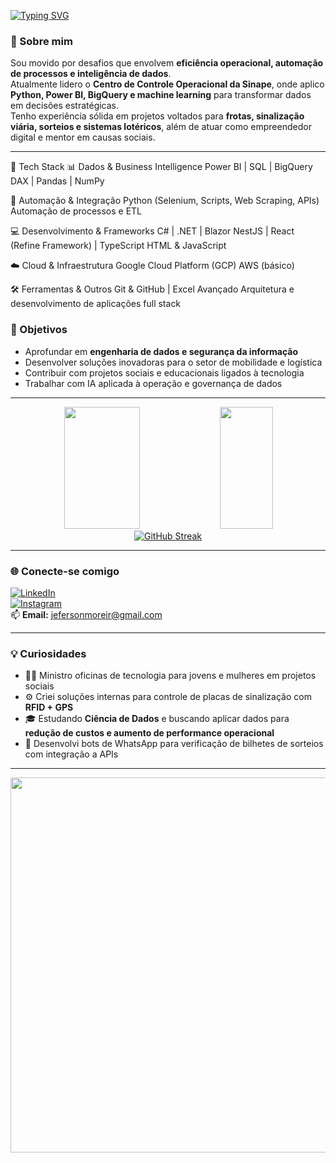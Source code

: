 [![Typing SVG](https://readme-typing-svg.herokuapp.com/?color=36BCF7FF&size=35&center=true&vCenter=true&width=1000&lines=Olá,+meu+nome+é+Jeferson+Paz+Moreira;Sou+Especialista+em+Dados+e+Automação;CCO+na+Sinape+Sinalização+Viária)](https://git.io/typing-svg)

### 🚀 Sobre mim

Sou movido por desafios que envolvem **eficiência operacional, automação de processos e inteligência de dados**.  
Atualmente lidero o **Centro de Controle Operacional da Sinape**, onde aplico **Python, Power BI, BigQuery e machine learning** para transformar dados em decisões estratégicas.  
Tenho experiência sólida em projetos voltados para **frotas, sinalização viária, sorteios e sistemas lotéricos**, além de atuar como empreendedor digital e mentor em causas sociais.

---

🚀 Tech Stack
📊 Dados & Business Intelligence
Power BI | SQL | BigQuery
DAX | Pandas | NumPy

🤖 Automação & Integração
Python (Selenium, Scripts, Web Scraping, APIs)
Automação de processos e ETL

💻 Desenvolvimento & Frameworks
C# | .NET | Blazor
NestJS | React (Refine Framework) | TypeScript
HTML & JavaScript 

☁️ Cloud & Infraestrutura
Google Cloud Platform (GCP)
AWS (básico)

🛠 Ferramentas & Outros
Git & GitHub | Excel Avançado
Arquitetura e desenvolvimento de aplicações full stack

### 🎯 Objetivos

- Aprofundar em **engenharia de dados e segurança da informação**  
- Desenvolver soluções inovadoras para o setor de mobilidade e logística  
- Contribuir com projetos sociais e educacionais ligados à tecnologia  
- Trabalhar com IA aplicada à operação e governança de dados  

---

<div align="center">  
  <img width="49%" height="195px" src="https://github-readme-stats.vercel.app/api?username=JefMoreira&show_icons=true&count_private=true&hide_border=true&title_color=00CED1&icon_color=20B2AA&text_color=FFFFFF&bg_color=0d1117"/>
  <img width="41%" height="195px" src="https://github-readme-stats.vercel.app/api/top-langs/?username=JefMoreira&layout=compact&hide_border=true&title_color=00CED1&text_color=FFFFFF&bg_color=0d1117" />
  <a href="https://git.io/streak-stats"><img src="https://streak-stats.demolab.com?user=JefMoreira&theme=transparent&border_radius=10&locale=pt_BR" alt="GitHub Streak" /></a>
</div>

---

### 🌐 Conecte-se comigo

[![LinkedIn](https://img.shields.io/badge/-LinkedIn-0A66C2?style=for-the-badge&logo=linkedin&logoColor=white)](https://www.linkedin.com/in/jeferson-paz-moreira-87233021/)  
[![Instagram](https://img.shields.io/badge/-Instagram-E1306C?style=for-the-badge&logo=instagram&logoColor=white)](https://www.instagram.com/__jefersonmoreira/)  
📫 **Email:** jefersonmoreir@gmail.com

---

### 💡 Curiosidades

- 👨‍🏫 Ministro oficinas de tecnologia para jovens e mulheres em projetos sociais  
- ⚙️ Criei soluções internas para controle de placas de sinalização com **RFID + GPS**  
- 🎓 Estudando **Ciência de Dados** e buscando aplicar dados para **redução de custos e aumento de performance operacional**  
- 🎲 Desenvolvi bots de WhatsApp para verificação de bilhetes de sorteios com integração a APIs  

---

<p align="center">
<img src="https://i.pinimg.com/originals/f1/ed/a4/f1eda4768df8d8135c779772f2833e88.gif" width="600px">
</p>
